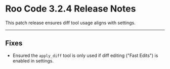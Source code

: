 # Roo Code 3.2.4 Release Notes

This patch release ensures diff tool usage aligns with settings.

---

## Fixes

*   Ensured the `apply_diff` tool is only used if diff editing ("Fast Edits") is enabled in settings.
